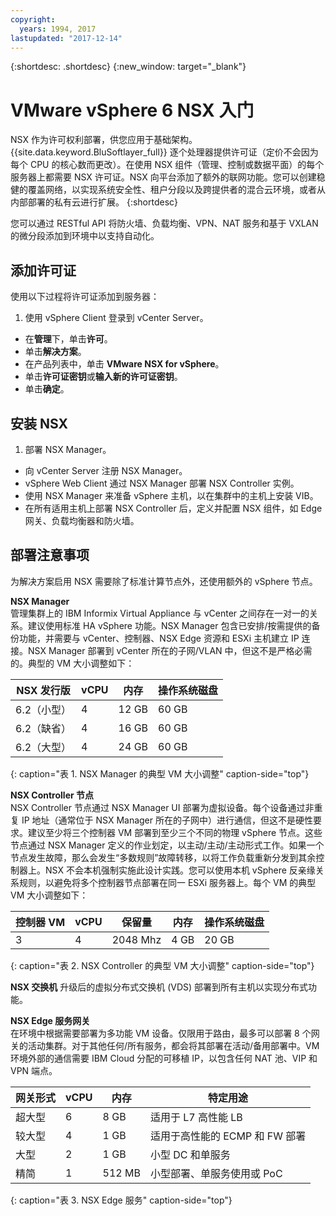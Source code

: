 ```yaml
---
copyright:
  years: 1994, 2017
lastupdated: "2017-12-14"
---
```


{:shortdesc: .shortdesc}
{:new_window: target="_blank"}

# VMware vSphere 6 NSX 入门 

NSX 作为许可权利部署，供您应用于基础架构。{{site.data.keyword.BluSoftlayer_full}} 逐个处理器提供许可证（定价不会因为每个 CPU 的核心数而更改）。在使用 NSX 组件（管理、控制或数据平面）的每个服务器上都需要 NSX 许可证。NSX 向平台添加了额外的联网功能。您可以创建稳健的覆盖网络，以实现系统安全性、租户分段以及跨提供者的混合云环境，或者从内部部署的私有云进行扩展。
{:shortdesc}

您可以通过 RESTful API 将防火墙、负载均衡、VPN、NAT 服务和基于 VXLAN 的微分段添加到环境中以支持自动化。

## 添加许可证
使用以下过程将许可证添加到服务器：
1. 使用 vSphere Client 登录到 vCenter Server。
* 在**管理**下，单击**许可**。
* 单击**解决方案**。
* 在产品列表中，单击 **VMware NSX for vSphere**。
* 单击**许可证密钥**或**输入新的许可证密钥**。
* 单击**确定**。

## 安装 NSX

1. 部署 NSX Manager。
* 向 vCenter Server 注册 NSX Manager。
* vSphere Web Client 通过 NSX Manager 部署 NSX Controller 实例。
* 使用 NSX Manager 来准备 vSphere 主机，以在集群中的主机上安装 VIB。
* 在所有适用主机上部署 NSX Controller 后，定义并配置 NSX 组件，如 Edge 网关、负载均衡器和防火墙。

## 部署注意事项

为解决方案启用 NSX 需要除了标准计算节点外，还使用额外的 vSphere 节点。

**NSX Manager**<br />
管理集群上的 IBM Informix Virtual Appliance 与 vCenter 之间存在一对一的关系。建议使用标准 HA vSphere 功能。NSX Manager 包含已安排/按需提供的备份功能，并需要与 vCenter、控制器、NSX Edge 资源和 ESXi 主机建立 IP 连接。NSX Manager 部署到 vCenter 所在的子网/VLAN 中，但这不是严格必需的。典型的 VM 大小调整如下：

|NSX 发行版|vCPU|内存|操作系统磁盘|
|---|---|---|---|
|6.2（小型）|4|12 GB|60 GB|
|6.2（缺省）|4|16 GB|60 GB|
|6.2（大型）|4|24 GB|60 GB|
{: caption="表 1. NSX Manager 的典型 VM 大小调整" caption-side="top"}

**NSX Controller 节点**<br />
NSX Controller 节点通过 NSX Manager UI 部署为虚拟设备。每个设备通过非重复 IP 地址（通常位于 NSX Manager 所在的子网中）进行通信，但这不是硬性要求。建议至少将三个控制器 VM 部署到至少三个不同的物理 vSphere 节点。这些节点通过 NSX Manager 定义的作业划定，以主动/主动/主动形式工作。如果一个节点发生故障，那么会发生“多数规则”故障转移，以将工作负载重新分发到其余控制器上。NSX 不会本机强制实施此设计实践。您可以使用本机 vSphere 反亲缘关系规则，以避免将多个控制器节点部署在同一 ESXi 服务器上。每个 VM 的典型 VM 大小调整如下：

|控制器 VM|vCPU|保留量|内存|操作系统磁盘|
|---|---|---|---|---|
|3|4|2048 Mhz|4 GB|20 GB|
{: caption="表 2. NSX Controller 的典型 VM 大小调整" caption-side="top"}

**NSX 交换机**
升级后的虚拟分布式交换机 (VDS) 部署到所有主机以实现分布式功能。

**NSX Edge 服务网关**<br />
在环境中根据需要部署为多功能 VM 设备。仅限用于路由，最多可以部署 8 个网关的活动集群。对于其他任何/所有服务，都会将其部署在活动/备用部署中。VM 环境外部的通信需要 IBM Cloud 分配的可移植 IP，以包含任何 NAT 池、VIP 和 VPN 端点。

|网关形式|vCPU|内存|特定用途|
|---|---|---|---|
|超大型|6|8 GB|适用于 L7 高性能 LB|
|较大型|4|1 GB|适用于高性能的 ECMP 和 FW 部署|
|大型|2|1 GB|小型 DC 和单服务|
|精简|1|512 MB|小型部署、单服务使用或 PoC|
{: caption="表 3. NSX Edge 服务" caption-side="top"}

